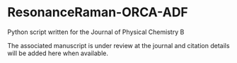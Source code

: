 # ResonanceRaman-ORCA-ADF

Python script written for the Journal of Physical Chemistry B

The associated manuscript is under review at the journal and citation details will be added here when available.
